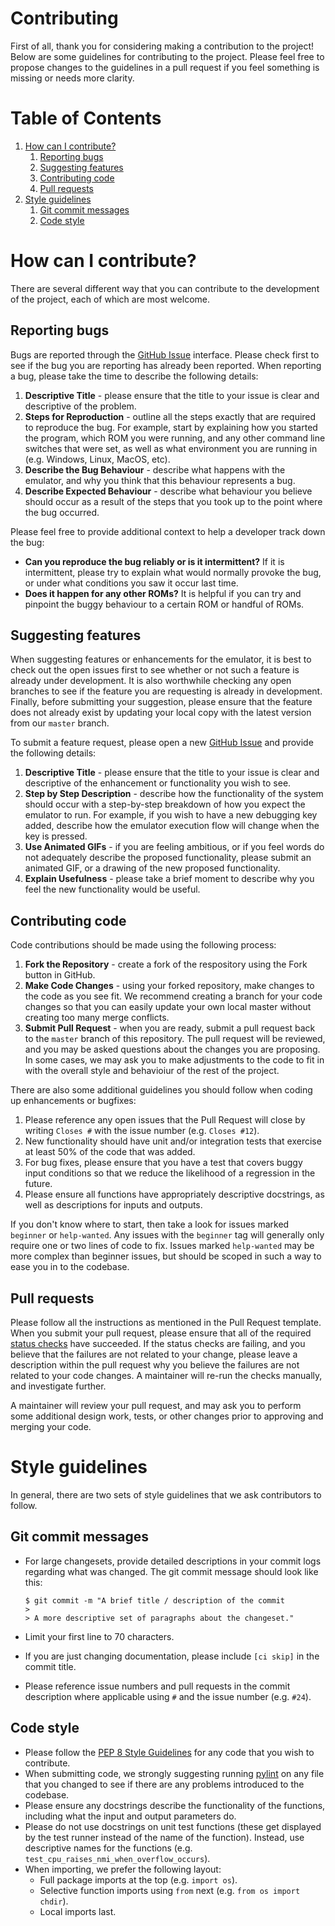 # Contributing

First of all, thank you for considering making a contribution to the project! Below are some guidelines for contributing 
to the project. Please feel free to propose changes to the guidelines in a pull request if you feel something is missing
or needs more clarity.

# Table of Contents

1. [How can I contribute?](#how-can-i-contribute)
    1. [Reporting bugs](#reporting-bugs)
    2. [Suggesting features](#suggesting-features)
    3. [Contributing code](#contributing-code)
    4. [Pull requests](#pull-requests)
2. [Style guidelines](#style-guidelines)
    1. [Git commit messages](#git-commit-messages)
    2. [Code style](#code-style)

# How can I contribute?

There are several different way that you can contribute to the development of the project, each of which are most 
welcome.

## Reporting bugs

Bugs are reported through the [GitHub Issue](https://github.com/craigthomas/Chip8Python/issues) interface. Please check
first to see if the bug you are reporting has already been reported. When reporting a bug, please take the time to 
describe the following details:

1. **Descriptive Title** - please ensure that the title to your issue is clear and descriptive of the problem. 
2. **Steps for Reproduction** - outline all the steps exactly that are required to reproduce the bug. For example,
start by explaining how you started the program, which ROM you were running, and any other command line switches
that were set, as well as what environment you are running in (e.g. Windows, Linux, MacOS, etc). 
3. **Describe the Bug Behaviour** - describe what happens with the emulator, and why you think that this behaviour
represents a bug. 
4. **Describe Expected Behaviour** - describe what behaviour you believe should occur as a result of the steps
that you took up to the point where the bug occurred.

Please feel free to provide additional context to help a developer track down the bug:

* **Can you reproduce the bug reliably or is it intermittent?** If it is intermittent, please try to explain what 
would normally provoke the bug, or under what conditions you saw it occur last time.
* **Does it happen for any other ROMs?** It is helpful if you can try and pinpoint the buggy behaviour to a certain
ROM or handful of ROMs. 

## Suggesting features

When suggesting features or enhancements for the emulator, it is best to check out the open issues first to see whether
or not such a feature is already under development. It is also worthwhile checking any open branches to see if the 
feature you are requesting is already in development. Finally, before submitting your suggestion, please ensure that 
the feature does not already exist by updating your local copy with the latest version from our `master` branch.

To submit a feature request, please open a new [GitHub Issue](https://github.com/craigthomas/Chip8Python/issues) and
provide the following details:

1. **Descriptive Title** - please ensure that the title to your issue is clear and descriptive of the enhancement or
functionality you wish to see.
2. **Step by Step Description** - describe how the functionality of the system should occur with a step-by-step breakdown
of how you expect the emulator to run. For example, if you wish to have a new debugging key added, describe how the
emulator execution flow will change when the key is pressed. 
3. **Use Animated GIFs** - if you are feeling ambitious, or if you feel words do not adequately describe the proposed
functionality, please submit an animated GIF, or a drawing of the new proposed functionality.
4. **Explain Usefulness** - please take a brief moment to describe why you feel the new functionality would be useful.

## Contributing code

Code contributions should be made using the following process:

1. **Fork the Repository** - create a fork of the respository using the Fork button in GitHub.
2. **Make Code Changes** - using your forked repository, make changes to the code as you see fit. We recommend creating a
branch for your code changes so that you can easily update your own local master without creating too many merge 
conflicts.
3. **Submit Pull Request** - when you are ready, submit a pull request back to the `master` branch of this repository.
The pull request will be reviewed, and you may be asked questions about the changes you are proposing. In some cases,
we may ask you to make adjustments to the code to fit in with the overall style and behavioiur of the rest of the
project. 

There are also some additional guidelines you should follow when coding up enhancements or bugfixes:

1. Please reference any open issues that the Pull Request will close by writing `Closes #` with the issue number (e.g. `Closes #12`).
2. New functionality should have unit and/or integration tests that exercise at least 50% of the code that was added. 
3. For bug fixes, please ensure that you have a test that covers buggy input conditions so that we reduce the likelihood of 
a regression in the future. 
4. Please ensure all functions have appropriately descriptive docstrings, as well as descriptions for inputs and outputs. 

If you don't know where to start, then take a look for issues marked `beginner` or `help-wanted`. Any issues with the `beginner` tag
will generally only require one or two lines of code to fix. Issues marked `help-wanted` may be more complex than beginner issues,
but should be scoped in such a way to ease you in to the codebase.

## Pull requests

Please follow all the instructions as mentioned in the Pull Request template. When you submit your pull request, please ensure that 
all of the required [status checks](https://help.github.com/articles/about-status-checks/) have succeeded. If the status checks
are failing, and you believe that the failures are not related to your change, please leave a description within the pull request why
you believe the failures are not related to your code changes. A maintainer will re-run the checks manually, and investigate further.

A maintainer will review your pull request, and may ask you to perform some additional design work, tests, or other changes prior
to approving and merging your code. 

# Style guidelines

In general, there are two sets of style guidelines that we ask contributors to follow.

## Git commit messages

* For large changesets, provide detailed descriptions in your commit logs regarding what was changed. The git commit message should
look like this:

    ```
    $ git commit -m "A brief title / description of the commit
    >
    > A more descriptive set of paragraphs about the changeset."
    ```
    
* Limit your first line to 70 characters.
* If you are just changing documentation, please include `[ci skip]` in the commit title.
* Please reference issue numbers and pull requests in the commit description where applicable using `#` and the issue number (e.g.
`#24`).

## Code style

* Please follow the [PEP 8 Style Guidelines](https://www.python.org/dev/peps/pep-0008/) for any code that you wish to contribute.
* When submitting code, we strongly suggesting running [pylint](https://www.pylint.org/) on any file that you changed to see
if there are any problems introduced to the codebase.
* Please ensure any docstrings describe the functionality of the functions, including what the input and output parameters
do.
* Please do not use docstrings on unit test functions (these get displayed by the test runner instead of the name of the function). 
Instead, use descriptive names for the functions (e.g. `test_cpu_raises_nmi_when_overflow_occurs`).
* When importing, we prefer the following layout:
    * Full package imports at the top (e.g. `import os`).
    * Selective function imports using `from` next (e.g. `from os import chdir`).
    * Local imports last.
